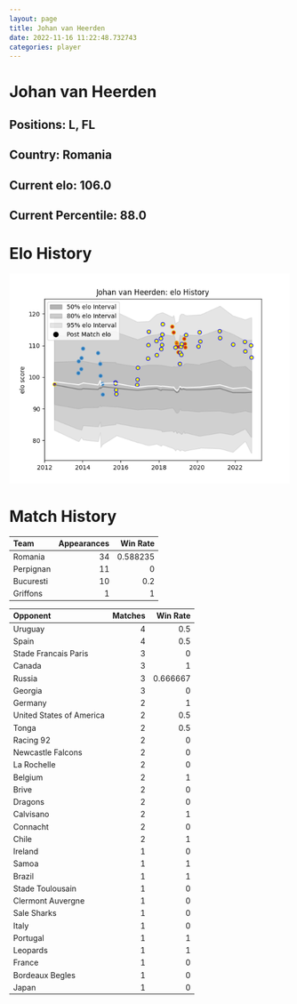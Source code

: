```yaml
---  
layout: page  
title: Johan van Heerden  
date: 2022-11-16 11:22:48.732743  
categories: player  
---
```

# Johan van Heerden

## Positions: L, FL

## Country: Romania

## Current elo: 106.0

## Current Percentile: 88.0

# Elo History


![elo history](history_JohanvanHeerden.png)
# Match History


| Team      |   Appearances |   Win Rate |
|:----------|--------------:|-----------:|
| Romania   |            34 |   0.588235 |
| Perpignan |            11 |   0        |
| Bucuresti |            10 |   0.2      |
| Griffons  |             1 |   1        |

| Opponent                 |   Matches |   Win Rate |
|:-------------------------|----------:|-----------:|
| Uruguay                  |         4 |   0.5      |
| Spain                    |         4 |   0.5      |
| Stade Francais Paris     |         3 |   0        |
| Canada                   |         3 |   1        |
| Russia                   |         3 |   0.666667 |
| Georgia                  |         3 |   0        |
| Germany                  |         2 |   1        |
| United States of America |         2 |   0.5      |
| Tonga                    |         2 |   0.5      |
| Racing 92                |         2 |   0        |
| Newcastle Falcons        |         2 |   0        |
| La Rochelle              |         2 |   0        |
| Belgium                  |         2 |   1        |
| Brive                    |         2 |   0        |
| Dragons                  |         2 |   0        |
| Calvisano                |         2 |   1        |
| Connacht                 |         2 |   0        |
| Chile                    |         2 |   1        |
| Ireland                  |         1 |   0        |
| Samoa                    |         1 |   1        |
| Brazil                   |         1 |   1        |
| Stade Toulousain         |         1 |   0        |
| Clermont Auvergne        |         1 |   0        |
| Sale Sharks              |         1 |   0        |
| Italy                    |         1 |   0        |
| Portugal                 |         1 |   1        |
| Leopards                 |         1 |   1        |
| France                   |         1 |   0        |
| Bordeaux Begles          |         1 |   0        |
| Japan                    |         1 |   0        |